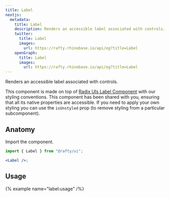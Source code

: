 ```yaml
---
title: Label
nextjs:
  metadata:
    title: Label
    description: Renders an accessible label associated with controls.
    twitter:
      title: Label
      images:
        url: https://rafty.rhinobase.io/api/og?title=Label
    openGraph:
      title: Label
      images:
        url: https://rafty.rhinobase.io/api/og?title=Label
---
```


Renders an accessible label associated with controls.

This component is made on top of [Radix UIs Label Component](https://www.radix-ui.com/primitives/docs/components/label) with our styling conventions. This component has been shared with you, ensuring that all its native properties are accessible. If you need to apply your own styling you can use the `isUnstyled` prop (to remove styling from a particular subcomponent).

## Anatomy

Import the component.

```jsx
import { Label } from "@rafty/ui";

<Label />;
```

## Usage

{% example name="label:usage" /%}
